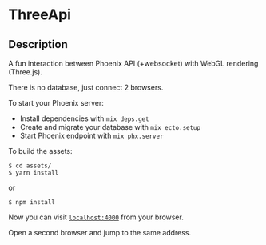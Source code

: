 # ThreeApi

## Description

A fun interaction between Phoenix API (+websocket) with WebGL rendering (Three.js).

There is no database, just connect 2 browsers.

To start your Phoenix server:

  * Install dependencies with `mix deps.get`
  * Create and migrate your database with `mix ecto.setup`
  * Start Phoenix endpoint with `mix phx.server`

To build the assets:

    $ cd assets/
    $ yarn install

or

    $ npm install

Now you can visit [`localhost:4000`](http://localhost:4000) from your browser.

Open a second browser and jump to the same address.
